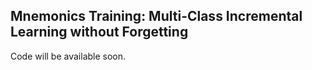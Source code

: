 ## Mnemonics Training: Multi-Class Incremental Learning without Forgetting

Code will be available soon.
